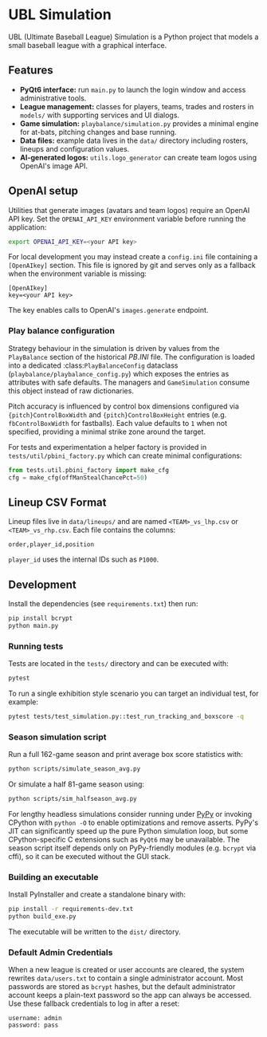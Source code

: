 # UBL Simulation

UBL (Ultimate Baseball League) Simulation is a Python project that models a small baseball league with a graphical interface.

## Features
- **PyQt6 interface:** run `main.py` to launch the login window and access administrative tools.
- **League management:** classes for players, teams, trades and rosters in `models/` with supporting services and UI dialogs.
- **Game simulation:** `playbalance/simulation.py` provides a minimal engine for at-bats, pitching changes and base running.
- **Data files:** example data lives in the `data/` directory including rosters, lineups and configuration values.
- **AI-generated logos:** `utils.logo_generator` can create team logos using OpenAI's image API.

## OpenAI setup

Utilities that generate images (avatars and team logos) require an OpenAI API
key. Set the `OPENAI_API_KEY` environment variable before running the
application:

```bash
export OPENAI_API_KEY=<your API key>
```

For local development you may instead create a `config.ini` file containing a
`[OpenAIkey]` section. This file is ignored by git and serves only as a
fallback when the environment variable is missing:

```
[OpenAIkey]
key=<your API key>
```

The key enables calls to OpenAI's `images.generate` endpoint.

### Play balance configuration

Strategy behaviour in the simulation is driven by values from the
`PlayBalance` section of the historical *PB.INI* file.  The configuration is
loaded into a dedicated :class:`PlayBalanceConfig` dataclass
(`playbalance/playbalance_config.py`) which exposes the entries as attributes with
safe defaults.  The managers and `GameSimulation` consume this object instead
of raw dictionaries.

Pitch accuracy is influenced by control box dimensions configured via
``{pitch}ControlBoxWidth`` and ``{pitch}ControlBoxHeight`` entries (e.g.
``fbControlBoxWidth`` for fastballs).  Each value defaults to ``1`` when not
specified, providing a minimal strike zone around the target.

For tests and experimentation a helper factory is provided in
`tests/util/pbini_factory.py` which can create minimal configurations:

```python
from tests.util.pbini_factory import make_cfg
cfg = make_cfg(offManStealChancePct=50)
```

## Lineup CSV Format
Lineup files live in `data/lineups/` and are named `<TEAM>_vs_lhp.csv` or `<TEAM>_vs_rhp.csv`.
Each file contains the columns:

```csv
order,player_id,position
```

`player_id` uses the internal IDs such as `P1000`.

## Development
Install the dependencies (see `requirements.txt`) then run:

```bash
pip install bcrypt
python main.py
```


### Running tests
Tests are located in the `tests/` directory and can be executed with:

```bash
pytest
```

To run a single exhibition style scenario you can target an individual test,
for example:

```bash
pytest tests/test_simulation.py::test_run_tracking_and_boxscore -q
```

### Season simulation script

Run a full 162-game season and print average box score statistics with:

```bash
python scripts/simulate_season_avg.py
```

Or simulate a half 81-game season using:

```bash
python scripts/sim_halfseason_avg.py
```

For lengthy headless simulations consider running under
[PyPy](https://www.pypy.org/) or invoking CPython with
`python -O` to enable optimizations and remove asserts. PyPy's JIT can
significantly speed up the pure Python simulation loop, but some
CPython-specific C extensions such as `PyQt6` may be unavailable. The
season script itself depends only on PyPy-friendly modules (e.g. `bcrypt`
via cffi), so it can be executed without the GUI stack.

### Building an executable
Install PyInstaller and create a standalone binary with:

```bash
pip install -r requirements-dev.txt
python build_exe.py
```

The executable will be written to the `dist/` directory.

### Default Admin Credentials
When a new league is created or user accounts are cleared, the system rewrites
`data/users.txt` to contain a single administrator account. Most passwords are
stored as `bcrypt` hashes, but the default administrator account keeps a
plain-text password so the app can always be accessed. Use these fallback
credentials to log in after a reset:

```
username: admin
password: pass
```

